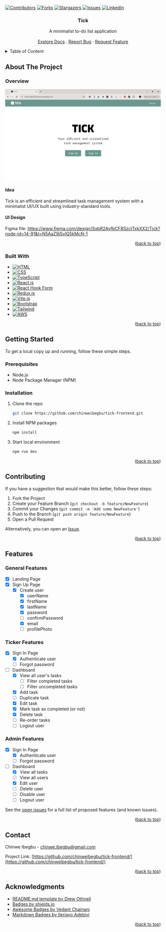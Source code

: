 <a name="readme-top"></a>


<!-- PROJECT SHIELDS -->
[![Contributors][contributors-shield]][contributors-url]
[![Forks][forks-shield]][forks-url]
[![Stargazers][stars-shield]][stars-url]
[![Issues][issues-shield]][issues-url]
[![LinkedIn][linkedin-shield]][linkedin-url]


<!-- PROJECT LOGO -->
<div align="center">
  <h3 align="center">Tick</h3>
  <p align="center">
    A minimalist to-do list application
    <br />
    <br />
    <a href="https://github.com/chinweibegbu/tick-frontend">Explore Docs</a>
    .
<!--     <a href="https://www.youtube.com/channel/UCRWhX1g2ADZKLWMflBtVNxQ">View Demo</a>
    · -->
    <a href="https://github.com/chinweibegbu/tick-frontend/issues">Report Bug</a>
    ·
    <a href="https://github.com/chinweibegbu/tick-frontend/issues">Request Feature</a>
  </p>  
</div>


<!-- TABLE OF CONTENT -->
<details>
  <summary>Table of Content</summary>
  <ul>
    <li>
      <a href="#about-the-project">About The Project</a>
      <ul>
        <li><a href="#overview">Overview</a></li>
        <li><a href="#built-with">Built With</a></li>
      </ul>
    </li>
    <li>
      <a href="#getting-started">Getting Started</a>
      <ul>
        <li><a href="#prerequisites">Prerequisites</a></li>
        <li><a href="#installation">Installation</a></li>
      </ul>
    </li>
    <li><a href="#features">Features</a></li>
    <li><a href="#contributing">Contributing</a></li>
    <li><a href="#contact">Contact</a></li>
    <li><a href="#acknowledgments">Acknowledgments</a></li>
  </ul>
</details>


<!-- ABOUT THE PROJECT -->
## About The Project

### Overview

[![Tick V1 Screenshot][product-screenshot]](https://chinwe-ibegbu-portfolio.onrender.com/)

#### Idea
Tick is an efficient and streamlined task management system with a minimalist UI/UX built using industry-standard tools. 

#### UI Design
Figma file: https://www.figma.com/design/SxbR2AyfbCF8SzcITxkXX2/Tick?node-id=14-91&t=N5AaZ9jSvlQ5kMcN-1

<p align="right">(<a href="#readme-top">back to top</a>)</p>


### Built With

* [![HTML][HTML]][HTML-url]
* [![CSS][CSS]][CSS-url]
* [![TypeScript][TypeScript]][TypeScript-url]
* [![React.js][React.js]][React-url]
* [![React Hook Form][React Hook Form]][React Hook Form-url]
* [![Redux.js][Redux.js]][Redux-url]
* [![Vite.js][Vite.js]][Vite-url]
* [![Bootstrap][Bootstrap]][Bootstrap-url]
* [![Tailwind][Tailwind]][Bootstrap-url]
* [![AWS][AWS]][AWS-url]

<p align="right">(<a href="#readme-top">back to top</a>)</p>


<!-- GETTING STARTED -->
## Getting Started

To get a local copy up and running, follow these simple steps.

### Prerequisites

* Node.js
* Node Package Manager (NPM)

### Installation

1. Clone the repo
   ```sh
   git clone https://github.com/chinweibegbu/tick-frontend.git
   ```
3. Install NPM packages
   ```sh
   npm install
   ```
4. Start local environment
   ```sh
   npm run dev
   ```

<p align="right">(<a href="#readme-top">back to top</a>)</p>


<!-- CONTRIBUTING -->
## Contributing

If you have a suggestion that would make this better, follow these steps:

1. Fork the Project
2. Create your Feature Branch (`git checkout -b feature/NewFeature`)
3. Commit your Changes (`git commit -m 'Add some NewFeature'`)
4. Push to the Branch (`git push origin feature/NewFeature`)
5. Open a Pull Request

Alternatively, you can open an [Issue](https://github.com/chinweibegbu/tick-frontend/issues).

<p align="right">(<a href="#readme-top">back to top</a>)</p>


<!-- FEATURES -->
## Features
### General Features
- [x] Landing Page
- [x] Sign Up Page
  - [x] Create user
    - [x] userName
    - [x] firstName
    - [x] lastName
    - [x] password
    - [ ] confirmPassword
    - [x] email
    - [ ] profilePhoto

### Ticker Features
- [x] Sign In Page
  - [x] Authenticate user
  - [ ] Forgot password
- [ ] Dashboard
  - [x] View all user's tasks
    - [ ] Filter completed tasks
    - [ ] Filter uncompleted tasks
  - [x] Add task
  - [ ] Duplicate task
  - [x] Edit task
  - [x] Mark task as completed (or not)
  - [x] Delete task
  - [ ] Re-order tasks
  - [ ] Logout user

### Admin Features
- [x] Sign In Page
  - [x] Authenticate user
  - [ ] Forgot password
- [ ] Dashboard
  - [x] View all tasks
  - [ ] View all users
  - [x] Edit user
  - [ ] Delete user
  - [ ] Disable user
  - [ ] Logout user

See the [open issues](https://github.com/chinweibegbu/tick-frontend/issues) for a full list of proposed features (and known issues).

<p align="right">(<a href="#readme-top">back to top</a>)</p>


<!-- CONTACT -->
## Contact

Chinwe Ibegbu - chinwe.ibegbu@gmail.com

Project Link: [https://github.com/chinweibegbu/tick-frontend/](https://github.com/chinweibegbu/tick-frontend/)

<p align="right">(<a href="#readme-top">back to top</a>)</p>


<!-- ACKNOWLEDGMENTS -->
## Acknowledgments

* [README.md template by Drew Othneil](https://github.com/othneildrew/Best-README-Template)
* [Badges by shields.io](https://shields.io/badges)
* [Awesome Badges by Vedant Chainani](https://dev.to/envoy_/150-badges-for-github-pnk)
* [Markdown Badges by Ileriayo Adebiyi](https://github.com/Ileriayo/markdown-badges)

<p align="right">(<a href="#readme-top">back to top</a>)</p>



<!-- MARKDOWN LINKS & IMAGES -->
<!-- https://www.markdownguide.org/basic-syntax/#reference-style-links -->
[contributors-shield]: https://img.shields.io/github/contributors/chinweibegbu/tick-frontend.svg?style=for-the-badge
[contributors-url]: https://github.com/chinweibegbu/tick-frontend/graphs/contributors
[forks-shield]: https://img.shields.io/github/forks/chinweibegbu/tick-frontend.svg?style=for-the-badge
[forks-url]: https://github.com/chinweibegbu/tick-frontend/network/members
[stars-shield]: https://img.shields.io/github/stars/chinweibegbu/tick-frontend.svg?style=for-the-badge
[stars-url]: https://github.com/chinweibegbu/tick-frontend/stargazers
[issues-shield]: https://img.shields.io/github/issues/chinweibegbu/tick-frontend.svg?style=for-the-badge
[issues-url]: https://github.com/chinweibegbu/tick-frontend/issues
[linkedin-shield]: https://img.shields.io/badge/-LinkedIn-black.svg?style=for-the-badge&logo=linkedin&colorB=555
[linkedin-url]: https://linkedin.com/in/chinwe-ibegbu
[product-screenshot]: public/v1-screenshot.png

[HTML]: https://img.shields.io/badge/HTML-239120?style=for-the-badge&logo=html5&logoColor=white
[HTML-url]: https://developer.mozilla.org/en-US/docs/Web/HTML
[CSS]: https://img.shields.io/badge/CSS-239120?&style=for-the-badge&logo=css3&logoColor=white
[CSS-url]: https://developer.mozilla.org/en-US/docs/Web/CSS
[TypeScript]: https://img.shields.io/badge/TypeScript-007ACC?style=for-the-badge&logo=typescript&logoColor=white
[TypeScript-url]: https://www.typescriptlang.org/
[Node]: https://img.shields.io/badge/Node.js-43853D?style=for-the-badge&logo=node.js&logoColor=white
[Node-url]: https://nodejs.org/en
[React.js]: https://img.shields.io/badge/React-20232A?style=for-the-badge&logo=react&logoColor=61DAFB
[React-url]: https://reactjs.org/
[React.js]: https://img.shields.io/badge/React-20232A?style=for-the-badge&logo=react&logoColor=61DAFB
[React-url]: https://reactjs.org/
[React Hook Form]: https://img.shields.io/badge/React%20Hook%20Form-%23EC5990.svg?style=for-the-badge&logo=reacthookform&logoColor=white
[React Hook Form-url]: https://www.react-hook-form.com/
[Redux.js]: https://img.shields.io/badge/Redux-593D88?style=for-the-badge&logo=redux&logoColor=white
[Redux-url]: https://redux.js.org/
[Vite.js]: https://img.shields.io/badge/Vite-646CFF?style=for-the-badge&logo=Vite&logoColor=white
[Vite-url]: https://vitejs.dev/
[Bootstrap]: https://img.shields.io/badge/Bootstrap-563D7C?style=for-the-badge&logo=bootstrap&logoColor=white
[Bootstrap-url]: https://getbootstrap.com
[Tailwind]: https://img.shields.io/badge/Tailwind_CSS-38B2AC?style=for-the-badge&logo=tailwind-css&logoColor=white
[Tailwind-url]: https://tailwindcss.com/
[AWS]: https://img.shields.io/badge/Amazon_AWS-232F3E?style=for-the-badge&logo=amazon-aws&logoColor=white
[AWS-url]: https://aws.amazon.com/amplify/
